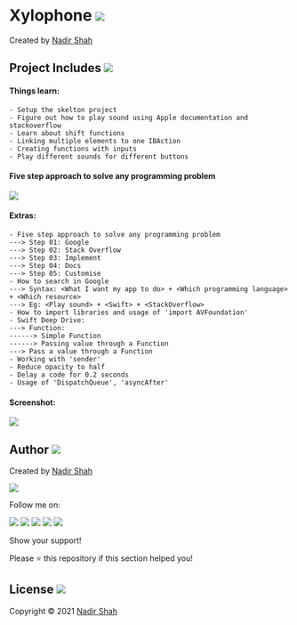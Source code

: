 # Xylophone  [<img src="https://github.com/iamnadhu/n14-icons/blob/master/ios-icon.png">](https://github.com/iamnadhu/iOS-Udemy/tree/main/Projects/Xylophone%20App)
Created by [Nadir Shah](https://github.com/iamnadhu)


## Project Includes [<img src="https://github.com/iamnadhu/n14-icons/blob/master/projects-icon.png">](https://github.com/iamnadhu/iOS-Udemy/tree/main/Projects/Xylophone%20App)

#### Things learn:
```
- Setup the skelton project
- Figure out how to play sound using Apple documentation and stackoverflow
- Learn about shift functions
- Linking multiple elements to one IBAction
- Creating functions with inputs 
- Play different sounds for different buttons
```

#### Five step approach to solve any programming problem
[<img src="https://github.com/iamnadhu/iOS-Udemy/blob/main/Projects/Xylophone%20App/Resources/Steps%20to%20solve.png">](https://github.com/iamnadhu/iOS-Udemy/tree/main/Projects/Xylophone%20App)

#### Extras:
```
- Five step approach to solve any programming problem
---> Step 01: Google
---> Step 02: Stack Overflow
---> Step 03: Implement
---> Step 04: Docs
---> Step 05: Customise
- How to search in Google
---> Syntax: <What I want my app to do> + <Which programming language> + <Which resource>
---> Eg: <Play sound> + <Swift> + <StackOverflow>
- How to import libraries and usage of 'import AVFoundation'
- Swift Deep Drive:
---> Function:
------> Simple Function
------> Passing value through a Function
---> Pass a value through a Function
- Working with 'sender'
- Reduce opacity to half
- Delay a code for 0.2 seconds 
- Usage of 'DispatchQueue', 'asyncAfter'
```


#### Screenshot:
[<img src="https://github.com/iamnadhu/iOS-Udemy/blob/main/Projects/Xylophone%20App/Resources/01.png">](https://github.com/iamnadhu/iOS-Udemy/tree/main/Projects/Xylophone%20App)


## Author  [<img src="https://github.com/iamnadhu/n14-icons/blob/master/auther-icon.png">](https://github.com/iamnadhu)
Created by [Nadir Shah](https://github.com/iamnadhu)

[<img src="https://github.com/iamnadhu/n14-icons/blob/master/nadhu-pic-new.jpg">](https://github.com/iamnadhu)

Follow me on: 

[<img src="https://github.com/iamnadhu/n14-icons/blob/master/instagram-icon.png">](https://www.instagram.com/iamnadhu/)
[<img src="https://github.com/iamnadhu/n14-icons/blob/master/whatsapp-icon.png">](https://api.whatsapp.com/send?phone=917293451396&lang=en)
[<img src="https://github.com/iamnadhu/n14-icons/blob/master/linkedin-icon.png">](https://www.linkedin.com/in/iamnadhu/)
[<img src="https://github.com/iamnadhu/n14-icons/blob/master/facebook-icon.png">](https://www.facebook.com/iamnadhu/)
[<img src="https://github.com/iamnadhu/n14-icons/blob/master/telegram-icon.png">](https://t.me/iamnadhu)

Show your support!

Please ⭐️   this repository if this section helped you!


## License  [<img src="https://github.com/iamnadhu/n14-icons/blob/master/license-icon.png">](https://github.com/iamnadhu/iOS-Udemy/tree/main/Projects/Xylophone%20App)
Copyright © 2021 [Nadir Shah](https://github.com/iamnadhu)
